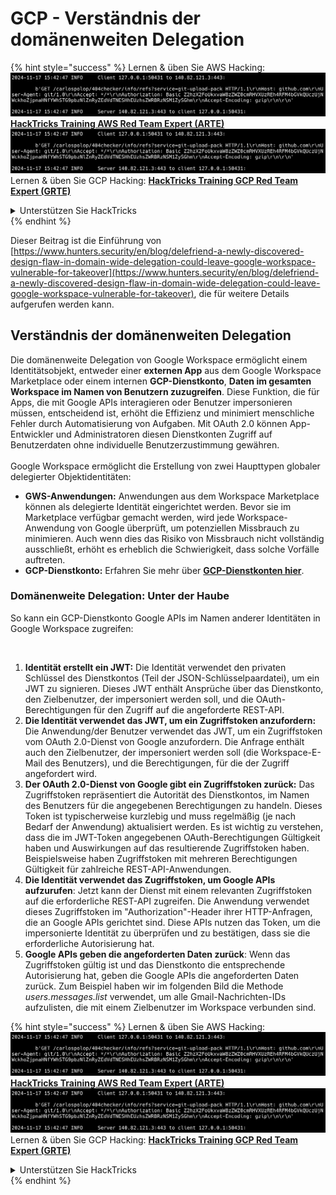 # GCP - Verständnis der domänenweiten Delegation

{% hint style="success" %}
Lernen & üben Sie AWS Hacking:<img src="../../../.gitbook/assets/image (1).png" alt="" data-size="line">[**HackTricks Training AWS Red Team Expert (ARTE)**](https://training.hacktricks.xyz/courses/arte)<img src="../../../.gitbook/assets/image (1).png" alt="" data-size="line">\
Lernen & üben Sie GCP Hacking: <img src="../../../.gitbook/assets/image (2).png" alt="" data-size="line">[**HackTricks Training GCP Red Team Expert (GRTE)**<img src="../../../.gitbook/assets/image (2).png" alt="" data-size="line">](https://training.hacktricks.xyz/courses/grte)

<details>

<summary>Unterstützen Sie HackTricks</summary>

* Überprüfen Sie die [**Abonnementpläne**](https://github.com/sponsors/carlospolop)!
* **Treten Sie der** 💬 [**Discord-Gruppe**](https://discord.gg/hRep4RUj7f) oder der [**Telegram-Gruppe**](https://t.me/peass) bei oder **folgen** Sie uns auf **Twitter** 🐦 [**@hacktricks\_live**](https://twitter.com/hacktricks\_live)**.**
* **Teilen Sie Hacking-Tricks, indem Sie PRs an die** [**HackTricks**](https://github.com/carlospolop/hacktricks) und [**HackTricks Cloud**](https://github.com/carlospolop/hacktricks-cloud) GitHub-Repos senden.

</details>
{% endhint %}

Dieser Beitrag ist die Einführung von [https://www.hunters.security/en/blog/delefriend-a-newly-discovered-design-flaw-in-domain-wide-delegation-could-leave-google-workspace-vulnerable-for-takeover](https://www.hunters.security/en/blog/delefriend-a-newly-discovered-design-flaw-in-domain-wide-delegation-could-leave-google-workspace-vulnerable-for-takeover), die für weitere Details aufgerufen werden kann.

## **Verständnis der domänenweiten Delegation**

Die domänenweite Delegation von Google Workspace ermöglicht einem Identitätsobjekt, entweder einer **externen App** aus dem Google Workspace Marketplace oder einem internen **GCP-Dienstkonto**, **Daten im gesamten Workspace im Namen von Benutzern zuzugreifen**. Diese Funktion, die für Apps, die mit Google APIs interagieren oder Benutzer impersonieren müssen, entscheidend ist, erhöht die Effizienz und minimiert menschliche Fehler durch Automatisierung von Aufgaben. Mit OAuth 2.0 können App-Entwickler und Administratoren diesen Dienstkonten Zugriff auf Benutzerdaten ohne individuelle Benutzerzustimmung gewähren.\
\
Google Workspace ermöglicht die Erstellung von zwei Haupttypen globaler delegierter Objektidentitäten:

* **GWS-Anwendungen:** Anwendungen aus dem Workspace Marketplace können als delegierte Identität eingerichtet werden. Bevor sie im Marketplace verfügbar gemacht werden, wird jede Workspace-Anwendung von Google überprüft, um potenziellen Missbrauch zu minimieren. Auch wenn dies das Risiko von Missbrauch nicht vollständig ausschließt, erhöht es erheblich die Schwierigkeit, dass solche Vorfälle auftreten.
* **GCP-Dienstkonto:** Erfahren Sie mehr über [**GCP-Dienstkonten hier**](../gcp-basic-information/#service-accounts).

### **Domänenweite Delegation: Unter der Haube**

So kann ein GCP-Dienstkonto Google APIs im Namen anderer Identitäten in Google Workspace zugreifen:

<figure><img src="../../../.gitbook/assets/image (58).png" alt=""><figcaption></figcaption></figure>

1. **Identität erstellt ein JWT:** Die Identität verwendet den privaten Schlüssel des Dienstkontos (Teil der JSON-Schlüsselpaardatei), um ein JWT zu signieren. Dieses JWT enthält Ansprüche über das Dienstkonto, den Zielbenutzer, der impersoniert werden soll, und die OAuth-Berechtigungen für den Zugriff auf die angeforderte REST-API.
2. **Die Identität verwendet das JWT, um ein Zugriffstoken anzufordern:** Die Anwendung/der Benutzer verwendet das JWT, um ein Zugriffstoken vom OAuth 2.0-Dienst von Google anzufordern. Die Anfrage enthält auch den Zielbenutzer, der impersoniert werden soll (die Workspace-E-Mail des Benutzers), und die Berechtigungen, für die der Zugriff angefordert wird.
3. **Der OAuth 2.0-Dienst von Google gibt ein Zugriffstoken zurück:** Das Zugriffstoken repräsentiert die Autorität des Dienstkontos, im Namen des Benutzers für die angegebenen Berechtigungen zu handeln. Dieses Token ist typischerweise kurzlebig und muss regelmäßig (je nach Bedarf der Anwendung) aktualisiert werden. Es ist wichtig zu verstehen, dass die im JWT-Token angegebenen OAuth-Berechtigungen Gültigkeit haben und Auswirkungen auf das resultierende Zugriffstoken haben. Beispielsweise haben Zugriffstoken mit mehreren Berechtigungen Gültigkeit für zahlreiche REST-API-Anwendungen.
4. **Die Identität verwendet das Zugriffstoken, um Google APIs aufzurufen**: Jetzt kann der Dienst mit einem relevanten Zugriffstoken auf die erforderliche REST-API zugreifen. Die Anwendung verwendet dieses Zugriffstoken im "Authorization"-Header ihrer HTTP-Anfragen, die an Google APIs gerichtet sind. Diese APIs nutzen das Token, um die impersonierte Identität zu überprüfen und zu bestätigen, dass sie die erforderliche Autorisierung hat.
5. **Google APIs geben die angeforderten Daten zurück**: Wenn das Zugriffstoken gültig ist und das Dienstkonto die entsprechende Autorisierung hat, geben die Google APIs die angeforderten Daten zurück. Zum Beispiel haben wir im folgenden Bild die Methode _users.messages.list_ verwendet, um alle Gmail-Nachrichten-IDs aufzulisten, die mit einem Zielbenutzer im Workspace verbunden sind.

{% hint style="success" %}
Lernen & üben Sie AWS Hacking:<img src="../../../.gitbook/assets/image (1).png" alt="" data-size="line">[**HackTricks Training AWS Red Team Expert (ARTE)**](https://training.hacktricks.xyz/courses/arte)<img src="../../../.gitbook/assets/image (1).png" alt="" data-size="line">\
Lernen & üben Sie GCP Hacking: <img src="../../../.gitbook/assets/image (2).png" alt="" data-size="line">[**HackTricks Training GCP Red Team Expert (GRTE)**<img src="../../../.gitbook/assets/image (2).png" alt="" data-size="line">](https://training.hacktricks.xyz/courses/grte)

<details>

<summary>Unterstützen Sie HackTricks</summary>

* Überprüfen Sie die [**Abonnementpläne**](https://github.com/sponsors/carlospolop)!
* **Treten Sie der** 💬 [**Discord-Gruppe**](https://discord.gg/hRep4RUj7f) oder der [**Telegram-Gruppe**](https://t.me/peass) bei oder **folgen** Sie uns auf **Twitter** 🐦 [**@hacktricks\_live**](https://twitter.com/hacktricks\_live)**.**
* **Teilen Sie Hacking-Tricks, indem Sie PRs an die** [**HackTricks**](https://github.com/carlospolop/hacktricks) und [**HackTricks Cloud**](https://github.com/carlospolop/hacktricks-cloud) GitHub-Repos senden.

</details>
{% endhint %}
